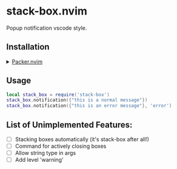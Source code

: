 # stack-box.nvim

Popup notification vscode style.

## Installation

<details>
	<summary><a href="https://github.com/wbthomason/packer.nvim">Packer.nvim</a></summary>

```lua
use {
    "dssste/stack-box.nvim",
    config = function()
        require("stack-box").setup()
    end,
}
```

</details>

## Usage

```lua
local stack_box = require('stack-box')
stack_box.notification({"this is a normal message"})
stack_box.notification({"this is an error message"}, 'error')
```

## List of Unimplemented Features:

- [ ] Stacking boxes automatically (it's stack-box after all!)
- [ ] Command for actively closing boxes
- [ ] Allow string type in args
- [ ] Add level 'warning'
